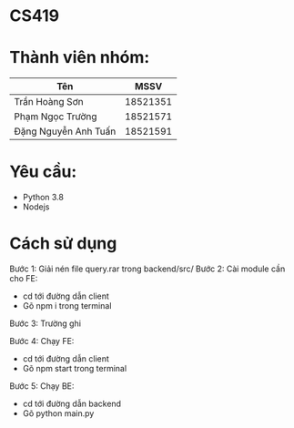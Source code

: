 # CS419
# Thành viên nhóm:
Tên | MSSV
| ------------- |:-------------:| 
Trần Hoàng Sơn | 18521351
Phạm Ngọc Trường | 18521571
Đặng Nguyễn Anh Tuấn | 18521591
# Yêu cầu:
  - Python 3.8
  - Nodejs
# Cách sử dụng
  Bước 1: Giải nén file query.rar trong backend/src/
  Bước 2: Cài module cần cho FE:
  - cd tới đường dẫn client
  - Gõ npm i trong terminal
  
  Bước 3: Trường ghi
  
  Bước 4: Chạy FE:
  - cd tới đường dẫn client
  - Gõ npm start trong terminal

  Bước 5: Chạy BE:
  - cd tới đường dẫn backend
  - Gõ python main.py
  
